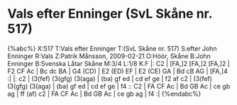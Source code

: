 # Vals efter Enninger (SvL Skåne nr. 517)

{%abc%}
X:517
T:Vals efter Enninger
T:(SvL Skåne nr. 517)
S:efter John Enninger
R:Vals
Z:Patrik Månsson, 2009-02-21
O:Höör, Skåne
B:John Enninger
B:Svenska Låtar Skåne
M:3/4
L:1/8
K:F
|: C2 | [FA,]2 [FA,]2 [FA,]2 | F2 CF Ac | Bc dc BA | G4 (CD) |
E2 (ED) EF | E2 (CE) GA | Bd cB AG | [FA,]4 :|
|: c2 | (3(fef) (3(gfg) (3(aga) | (ba) gf ed | cd ef ge |
f2 af c2 | (3(fef) (3(gfg) (3(aga) | (ba) gf ed |
cd ef ge | f4 :: C2 | FA CF Ac |
Bd GB Ac | ce gb ag | ff (af) c2 |
FA CF Ac | Bd GB Ac | ce gb ag | f4 :|
{%endabc%}

